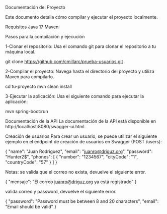 Documentación del Proyecto

Este documento detalla cómo compilar y ejecutar el proyecto localmente.

Requisitos
Java 17
Maven

Pasos para la compilación y ejecución

1-Clonar el repositorio: Usa el comando git para clonar el repositorio a tu máquina local.

git clone https://github.com/cmillarc/prueba-usuarios.git

2-Compilar el proyecto: Navega hasta el directorio del proyecto y utiliza Maven para compilarlo.

cd tu-proyecto
mvn clean install

3-Ejecutar la aplicación: Usa el siguiente comando para ejecutar la aplicación:

mvn spring-boot:run

Documentación de la API
La documentación de la API está disponible en http://localhost:8080/swagger-ui.html.

Creación de usuarios
Para crear un usuario, se puede utilizar el siguiente ejemplo en el endpoint de creación de usuarios en Swagger 
(POST /users):

{
"name": "Juan Rodriguez",
"email": "juanro@driguz.org",
"password": "Hunter2$",
"phones": [
{
"number": "1234567",
"cityCode": "1",
"countryCode": "57"
}
]
}

Notas: se valida que el correo no exista, devuelve el siguiente error.

{
"mensaje": "El correo juanro@driguz.org ya está registrado"
}

valida correo y password, devuelve el siguiente error.

{
"password": "Password must be between 8 and 20 characters",
"email": "Email should be valid"
}

